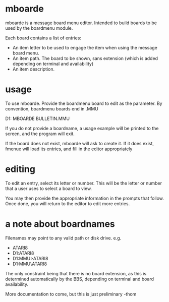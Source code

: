 mboarde
=======

mboarde is a message board menu editor. Intended to build boards to be used by the boardmenu module.

Each board contains a list of entries:

* An item letter to be used to engage the item when using the message board menu.
* An item path. The board to be shown, sans extension (which is added depending on terminal and availability)
* An item description. 

usage
=====

To use mboarde. Provide the boardmenu board to edit as the parameter. By convention, boardmenu boards end in .MMU

 D1: MBOARDE BULLETIN.MMU

If you do not provide a boardname, a usage example will be printed to the screen, and the program will exit.

If the board does not exist, mboarde will ask to create it. If it does exist, fmenue will load its entries, and fill in the editor appropriately

editing
=======

To edit an entry, select its letter or number. This will be the letter or number that a user uses to select a board to view.

You may then provide the appropriate information in the prompts that follow. Once done, you will return to the editor to edit more entries.

a note about boardnames
======================

Filenames may point to any valid path or disk drive. e.g.

* ATARI8 
* D1:ATARI8
* D1:MMU>ATARI8
* D1:MMU\ATARI8

The only constraint being that there is no board extension, as this is determined automatically by the BBS, depending on terminal and board availability.

More documentation to come, but this is just preliminary
-thom 

